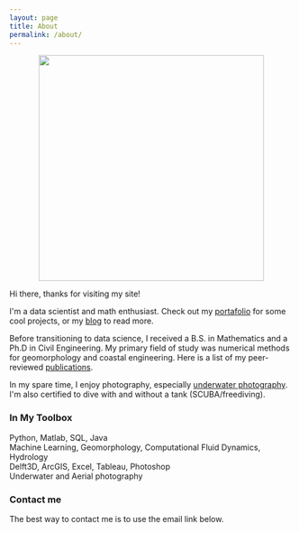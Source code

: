 ```yaml
---
layout: page
title: About
permalink: /about/
---
```

<p align="center"><img src="../images/profile.png" width="400"></p>

Hi there, thanks for visiting my site!  

I'm a data scientist and math enthusiast. Check out my [portafolio]() for some cool projects, or my [blog](https://sealoving.github.io/) to read more.

Before transitioning to data science, I received a B.S. in Mathematics and a Ph.D in Civil Engineering. My primary field of study was numerical methods for geomorphology and coastal engineering. Here is a list of my peer-reviewed [publications](https://scholar.google.com/citations?user=N08QGhsAAAAJ&hl=en).

In my spare time, I enjoy photography, especially [underwater photography](https://www.sealoving.com). I'm also certified to dive with and without a tank (SCUBA/freediving).

### In My Toolbox
Python, Matlab, SQL, Java  
Machine Learning, Geomorphology, Computational Fluid Dynamics, Hydrology  
Delft3D, ArcGIS, Excel, Tableau, Photoshop  
Underwater and Aerial photography

### Contact me

The best way to contact me is to use the email link below.

